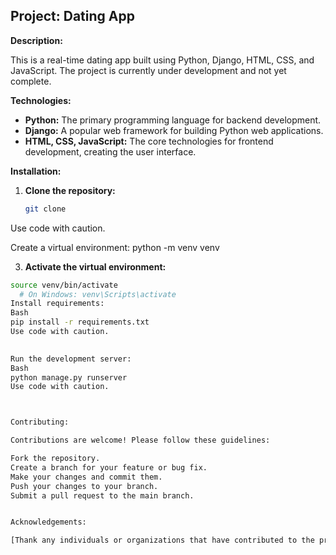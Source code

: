 ## Project: Dating App

**Description:**

This is a real-time dating app built using Python, Django, HTML, CSS, and JavaScript. The project is currently under development and not yet complete.

**Technologies:**

* **Python:** The primary programming language for backend development.
* **Django:** A popular web framework for building Python web applications.
* **HTML, CSS, JavaScript:** The core technologies for frontend development, creating the user interface.


**Installation:**

1. **Clone the repository:**
   ```bash
   git clone 
Use code with caution.

Create a virtual environment:
   python -m venv venv

3. **Activate the virtual environment:**
```bash
source venv/bin/activate   
  # On Windows: venv\Scripts\activate
Install requirements:
Bash
pip install -r requirements.txt
Use code with caution.

  
Run the development server:
Bash
python manage.py runserver
Use code with caution.



Contributing:

Contributions are welcome! Please follow these guidelines:

Fork the repository.
Create a branch for your feature or bug fix.
Make your changes and commit them.   
Push your changes to your branch.
Submit a pull request to the main branch.   


Acknowledgements:

[Thank any individuals or organizations that have contributed to the project]
